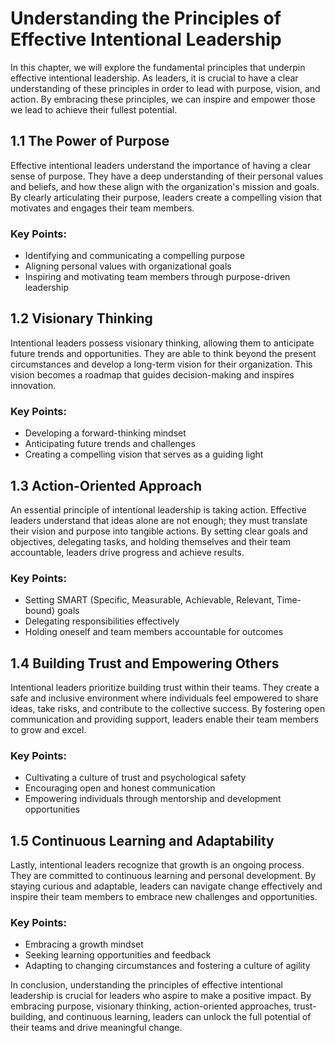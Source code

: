Understanding the Principles of Effective Intentional Leadership
===========================================================================

In this chapter, we will explore the fundamental principles that underpin effective intentional leadership. As leaders, it is crucial to have a clear understanding of these principles in order to lead with purpose, vision, and action. By embracing these principles, we can inspire and empower those we lead to achieve their fullest potential.

1.1 The Power of Purpose
------------------------

Effective intentional leaders understand the importance of having a clear sense of purpose. They have a deep understanding of their personal values and beliefs, and how these align with the organization's mission and goals. By clearly articulating their purpose, leaders create a compelling vision that motivates and engages their team members.

### Key Points:

* Identifying and communicating a compelling purpose
* Aligning personal values with organizational goals
* Inspiring and motivating team members through purpose-driven leadership

1.2 Visionary Thinking
----------------------

Intentional leaders possess visionary thinking, allowing them to anticipate future trends and opportunities. They are able to think beyond the present circumstances and develop a long-term vision for their organization. This vision becomes a roadmap that guides decision-making and inspires innovation.

### Key Points:

* Developing a forward-thinking mindset
* Anticipating future trends and challenges
* Creating a compelling vision that serves as a guiding light

1.3 Action-Oriented Approach
----------------------------

An essential principle of intentional leadership is taking action. Effective leaders understand that ideas alone are not enough; they must translate their vision and purpose into tangible actions. By setting clear goals and objectives, delegating tasks, and holding themselves and their team accountable, leaders drive progress and achieve results.

### Key Points:

* Setting SMART (Specific, Measurable, Achievable, Relevant, Time-bound) goals
* Delegating responsibilities effectively
* Holding oneself and team members accountable for outcomes

1.4 Building Trust and Empowering Others
----------------------------------------

Intentional leaders prioritize building trust within their teams. They create a safe and inclusive environment where individuals feel empowered to share ideas, take risks, and contribute to the collective success. By fostering open communication and providing support, leaders enable their team members to grow and excel.

### Key Points:

* Cultivating a culture of trust and psychological safety
* Encouraging open and honest communication
* Empowering individuals through mentorship and development opportunities

1.5 Continuous Learning and Adaptability
----------------------------------------

Lastly, intentional leaders recognize that growth is an ongoing process. They are committed to continuous learning and personal development. By staying curious and adaptable, leaders can navigate change effectively and inspire their team members to embrace new challenges and opportunities.

### Key Points:

* Embracing a growth mindset
* Seeking learning opportunities and feedback
* Adapting to changing circumstances and fostering a culture of agility

In conclusion, understanding the principles of effective intentional leadership is crucial for leaders who aspire to make a positive impact. By embracing purpose, visionary thinking, action-oriented approaches, trust-building, and continuous learning, leaders can unlock the full potential of their teams and drive meaningful change.
